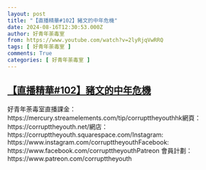 ```yaml
---
layout: post
title: "【直播精華#102】豬文的中年危機"
date: 2024-08-16T12:30:53.000Z
author: 好青年荼毒室
from: https://www.youtube.com/watch?v=2lyRjqVwRRQ
tags: [ 好青年荼毒室 ]
comments: True
categories: [ 好青年荼毒室 ]
---
```

<!--1723811453000-->
[【直播精華#102】豬文的中年危機](https://www.youtube.com/watch?v=2lyRjqVwRRQ)
------

<div>
好青年荼毒室直播課金：https://mercury.streamelements.com/tip/corrupttheyouthhk網頁：https://corrupttheyouth.net/網店：https://corrupttheyouth.squarespace.com/Instagram: https://www.instagram.com/corrupttheyouthFacebook: https://www.facebook.com/corrupttheyouthPatreon 會員計劃：https://www.patreon.com/corrupttheyouth
</div>
